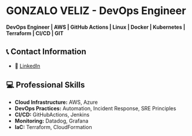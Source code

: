 # GONZALO VELIZ - DevOps Engineer

**DevOps Engineer | AWS | GitHub Actions | Linux | Docker | Kubernetes | Terraform | CI/CD | GIT**

## 📞 Contact Information
- 💼 [LinkedIn](www.linkedin.com/in/gonveliz)
  
## 💻 Professional Skills
- **Cloud Infrastructure:** AWS, Azure
- **DevOps Practices:** Automation, Incident Response, SRE Principles
- **CI/CD:** GitHubActions, Jenkins
- **Monitoring:** Datadog, Grafana
- **IaC:** Terraform, CloudFormation
